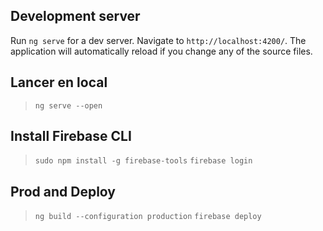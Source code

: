 ## Development server

Run `ng serve` for a dev server. Navigate to `http://localhost:4200/`. The application will automatically reload if you change any of the source files.

## Lancer en local 
> `ng serve --open`
## Install Firebase CLI
> `sudo npm install -g firebase-tools`
> `firebase login`

## Prod and Deploy

> `ng build --configuration production`
> `firebase deploy`
